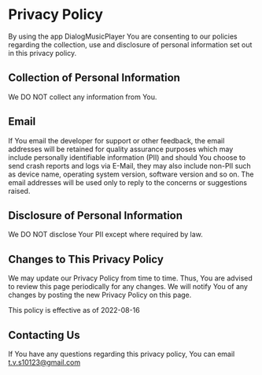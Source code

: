 # Privacy Policy

By using the app DialogMusicPlayer You are consenting to our policies regarding the collection, use and disclosure of personal information set out in this privacy policy.

## Collection of Personal Information

We DO NOT collect any information from You.

## Email

If You email the developer for support or other feedback, the email addresses will be retained for quality assurance purposes which may include personally identifiable information (PII) and should You choose to send crash reports and logs via E-Mail, they may also include non-PII such as device name, operating system version, software version and so on. The email addresses will be used only to reply to the concerns or suggestions raised.

## Disclosure of Personal Information

We DO NOT disclose Your PII except where required by law.

## Changes to This Privacy Policy

We may update our Privacy Policy from time to time. Thus, You are advised to review this page periodically for any changes. We will notify You of any changes by posting the new Privacy Policy on this page.

This policy is effective as of 2022-08-16

## Contacting Us

If You have any questions regarding this privacy policy, You can email t.v.s10123@gmail.com
